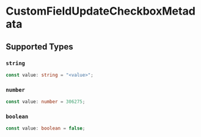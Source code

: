 # CustomFieldUpdateCheckboxMetadata


## Supported Types

### `string`

```typescript
const value: string = "<value>";
```

### `number`

```typescript
const value: number = 306275;
```

### `boolean`

```typescript
const value: boolean = false;
```

